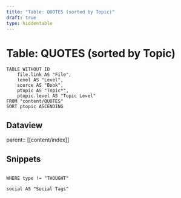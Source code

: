 ```yaml
---
title: "Table: QUOTES (sorted by Topic)"
draft: true
type: hiddentable
---
```

# Table: QUOTES (sorted by Topic)
```dataview
TABLE WITHOUT ID
	file.link AS "File",
	level AS "Level",
	source AS "Book",
	ptopic AS "Topic*",
	ptopic.level AS "Topic Level"
FROM "content/QUOTES"
SORT ptopic ASCENDING
```

## Dataview
parent:: [[content/index]]

## Snippets
```dataview

WHERE type != "THOUGHT"

social AS "Social Tags"

```